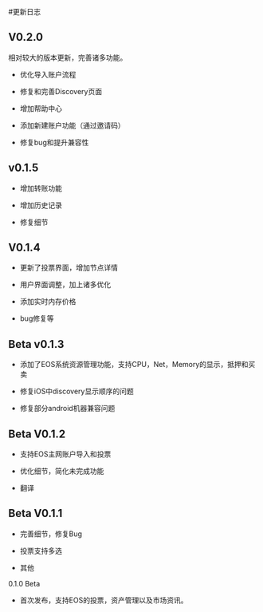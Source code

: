 #更新日志

## V0.2.0

相对较大的版本更新，完善诸多功能。

* 优化导入账户流程

* 修复和完善Discovery页面

* 增加帮助中心

* 添加新建账户功能（通过邀请码）

* 修复bug和提升兼容性

## v0.1.5

* 增加转账功能

* 增加历史记录

* 修复细节

## V0.1.4

* 更新了投票界面，增加节点详情

* 用户界面调整，加上诸多优化

* 添加实时内存价格

* bug修复等



## Beta v0.1.3

* 添加了EOS系统资源管理功能，支持CPU，Net，Memory的显示，抵押和买卖

* 修复iOS中discovery显示顺序的问题

* 修复部分android机器兼容问题



## Beta V0.1.2

* 支持EOS主网账户导入和投票

* 优化细节，简化未完成功能

* 翻译



## Beta V0.1.1

* 完善细节，修复Bug

* 投票支持多选

* 其他

0.1.0 Beta

* 首次发布，支持EOS的投票，资产管理以及市场资讯。
